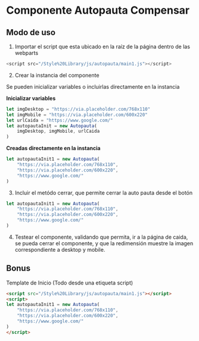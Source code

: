 # Componente Autopauta Compensar

## Modo de uso 

1. Importar el script que esta ubicado en la raíz de la página dentro de las webparts

```javascript
<script src="/Style%20Library/js/autopauta/main1.js"></script>
```

2. Crear la instancia del componente 

Se pueden inicializar variables o incluirlas directamente en la instancia

**Inicializar variables**
```javascript
let imgDesktop = "https://via.placeholder.com/768x110"
let imgMobile = "https://via.placeholder.com/600x220"
let urlCaida = "https://www.google.com/"
let autopautaInit = new Autopauta(
    imgDesktop, imgMobile, urlCaida
)
```
**Creadas directamente en la instancia**
```javascript
let autopautaInit1 = new Autopauta(
    "https://via.placeholder.com/768x110",
    "https://via.placeholder.com/600x220",
    "https://www.google.com/"
)
```

3. Incluir el metódo cerrar, que permite cerrar la auto pauta desde el botón

```javascript
let autopautaInit1 = new Autopauta(
    "https://via.placeholder.com/768x110",
    "https://via.placeholder.com/600x220",
    "https://www.google.com/"
)
```

4. Testear el componente, validando que permita, ir a la página de caida, se pueda cerrar el componente, y que la redimensión muestre la imagen correspondiente a desktop y mobile. 

## Bonus 

Template de Inicio (Todo desde una etiqueta script)

```html
<script src="/Style%20Library/js/autopauta/main1.js"></script>
<script>
let autopautaInit1 = new Autopauta(
    "https://via.placeholder.com/768x110",
    "https://via.placeholder.com/600x220",
    "https://www.google.com/"
)
</script>
```